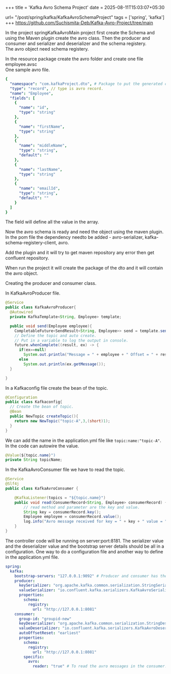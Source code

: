 +++
title = 'Kafka Avro Schema Project'
date = 2025-08-11T15:03:07+05:30

url= "/post/spring/kafka/KafkaAvroSchemaProject"
tags = ['spring', 'kafka']
+++
https://github.com/Suchismita-Deb/Kafka-Avro-Project/tree/main


In the project springKafkaAvroMain project first create the Schema and using the Maven plugin create the avro class. Then the producer and consumer and serializer and deserializer and the schema registery.  
The avro object need schema registery.

In the resource package create the avro folder and create one file employee.avsc  
One sample avro file.

```yml
{
  "namespace": "com.kafkaProject.dto", # Package to put the generated class.
  "type": "record", // type is avro record.
  "name": "Employee",
  "fields": [
    {
      "name": "id",
      "type": "string"
    },
    {
      "name": "firstName",
      "type": "string"
    },
    {
      "name": "middleName",
      "type": "string",
      "default": ""
    },
    {
      "name": "lastName",
      "type": "string"
    },
    {
      "name": "emailId",
      "type": "string",
      "default": ""
    }
  ]
}
```
The field will define all the value in the array. 

Now the avro schema is ready and need the object using the maven plugin.  
In the pom file the dependency needto be added - avro-serializer, kafka-schema-registery-client, avro.

Add the plugin and it will try to get maven repository any error then get confluent repository.

When run the project it will create the package of the dto and it will contain the avro object.

Creating the producer and consumer class.

In KafkaAvroProducer file.

```java
@Service
public class KafkaAvroProducer{
  @Autowired
  private KafkaTemplate<String, Employee> template;

  public void send(Employee employee){
    CompletableFuture<SendResult<String, Employee>> send = template.send("topic-A", employee);
    // Define the topic and auto create.
    // Put in a variable to log the output in console.
    future.whenComplete((result, ex) -> {
      if(ex==null)
        System.out.println("Message = " + employee + " Offset = " + result.getRecordMetadata().offset());
      else
        System.out.println(ex.getMessage());
  }

}
```
In a Kafkaconfig file create the bean of the topic.

```java
@Configuration
public class Kafkaconfig{
  // Create the bean of topic.
  @Bean
  public NewTopic createTopic(){
    return new NewTopic("topic-A",3,(short)1); 
  }
}

```

We can add the name in the application.yml file like `topic:name:"topic-A"`. In the code can autowire the value.
```java
@Value(${topic.name}")
private String topicName;
```
In the KafkaAvroConsumer file we have to read the topic.
```java
@Service
@Slf4j
public class KafkaAvroConsumer {

    @KafkaListener(topics = "${topic.name}")
    public void read(ConsumerRecord<String, Employee> consumerRecord) {
        // read method and parameter are the key and value.
        String key = consumerRecord.key();
        Employee employee = consumerRecord.value();
        log.info("Avro message received for key = " + key + " value = " + employee.toString());
    }
}
```
The controller code will be running on server:port:8181.
The serializer value and the deserializer value and the bootstrap server details should be all in a configuration. One way to do a configuration file and another way to define in the application.yml file.
```yml
spring:
  kafka:
    bootstrap-servers: "127.0.0.1:9092" # Producer and consumer has the same bootstrap server and it is placed in kafka.
    producer:
      keySerializer: "org.apache.kafka.common.serialization.StringSerializer"
      valueSerializer: "io.confluent.kafka.serializers.KafkaAvroSerializer" # Value serializer is the avro kafka serializer.
      properties:
        schema:
          registry:
            url: "http://127.0.0.1:8081"
    consumer:
      group-id: "groupid-new"
      keyDeserializer: "org.apache.kafka.common.serialization.StringDeserializer"
      valueDeserializer: "io.confluent.kafka.serializers.KafkaAvroDeserializer"
      autoOffsetReset: "earliest"
      properties:
        schema:
          registry:
            url: "http://127.0.0.1:8081"
        specific:
          avro:
            reader: "true" # To read the avro messages in the consumer.
```